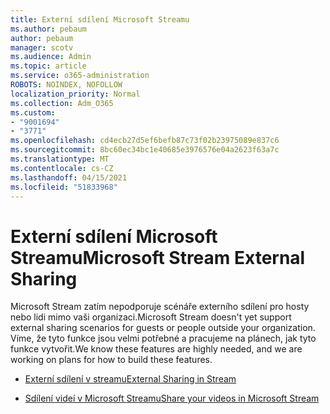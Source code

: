 ```yaml
---
title: Externí sdílení Microsoft Streamu
ms.author: pebaum
author: pebaum
manager: scotv
ms.audience: Admin
ms.topic: article
ms.service: o365-administration
ROBOTS: NOINDEX, NOFOLLOW
localization_priority: Normal
ms.collection: Adm_O365
ms.custom:
- "9001694"
- "3771"
ms.openlocfilehash: cd4ecb27d5ef6befb87c73f02b23975089e837c6
ms.sourcegitcommit: 8bc60ec34bc1e40685e3976576e04a2623f63a7c
ms.translationtype: MT
ms.contentlocale: cs-CZ
ms.lasthandoff: 04/15/2021
ms.locfileid: "51833968"
---
```

# <a name="microsoft-stream-external-sharing"></a><span data-ttu-id="cdd04-102">Externí sdílení Microsoft Streamu</span><span class="sxs-lookup"><span data-stu-id="cdd04-102">Microsoft Stream External Sharing</span></span>

<span data-ttu-id="cdd04-103">Microsoft Stream zatím nepodporuje scénáře externího sdílení pro hosty nebo lidi mimo vaši organizaci.</span><span class="sxs-lookup"><span data-stu-id="cdd04-103">Microsoft Stream doesn't yet support external sharing scenarios for guests or people outside your organization.</span></span> <span data-ttu-id="cdd04-104">Víme, že tyto funkce jsou velmi potřebné a pracujeme na plánech, jak tyto funkce vytvořit.</span><span class="sxs-lookup"><span data-stu-id="cdd04-104">We know these features are highly needed, and we are working on plans for how to build these features.</span></span>

- [<span data-ttu-id="cdd04-105">Externí sdílení v streamu</span><span class="sxs-lookup"><span data-stu-id="cdd04-105">External Sharing in Stream</span></span>](https://docs.microsoft.com/stream/portal-share-video#external-sharing)

- [<span data-ttu-id="cdd04-106">Sdílení videí v Microsoft Streamu</span><span class="sxs-lookup"><span data-stu-id="cdd04-106">Share your videos in Microsoft Stream</span></span>](https://docs.microsoft.com/stream/portal-share-video)
